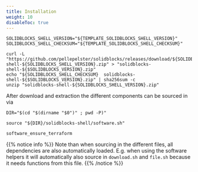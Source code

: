 ```yaml
---
title: Installation
weight: 10
disableToc: true
---
```


```shell
SOLIDBLOCKS_SHELL_VERSION="${TEMPLATE_SOLIDBLOCKS_SHELL_VERSION}"
SOLIDBLOCKS_SHELL_CHECKSUM="${TEMPLATE_SOLIDBLOCKS_SHELL_CHECKSUM}"

curl -L "https://github.com/pellepelster/solidblocks/releases/download/${SOLIDBLOCKS_SHELL_VERSION}/solidblocks-shell-${SOLIDBLOCKS_SHELL_VERSION}.zip" > "solidblocks-shell-${$SOLIDBLOCKS_VERSION}.zip"
echo "${SOLIDBLOCKS_SHELL_CHECKSUM}  solidblocks-shell-${$SOLIDBLOCKS_VERSION}.zip" | sha256sum -c
unzip "solidblocks-shell-${SOLIDBLOCKS_SHELL_VERSION}.zip"
```

After download and extraction the different components can be sourced in via


```shell
DIR="$(cd "$(dirname "$0")" ; pwd -P)"

source "${DIR}/solidblocks-shell/software.sh"

software_ensure_terraform
```

{{% notice info %}}
Note than when sourcing in the different files, all dependencies are also automatically loaded. E.g. when using the software helpers it will automatically also source in `download.sh` and `file.sh` because it needs functions from this file.
{{% /notice %}}

